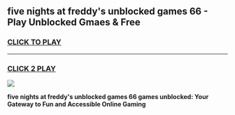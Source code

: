 
## five nights at freddy's unblocked games 66 - Play Unblocked Gmaes & Free
<h3>
<a href="https://news.freeplayer.one?title=five_nights_at_freddy's_unblocked_games_66&ref=23F">CLICK TO PLAY</a></h3>
<hr>

<h3>
<a href="https://news.freeplayer.one?title=five_nights_at_freddy's_unblocked_games_66&ref=23F">CLICK 2 PLAY</a>
  
</h3>

<a href="https://news.freeplayer.one?title=five_nights_at_freddy's_unblocked_games_66&ref=23F/"><img src="https://clearcache.store/games.png"></a>


**five nights at freddy's unblocked games 66 games unblocked: Your Gateway to Fun and Accessible Online Gaming**
